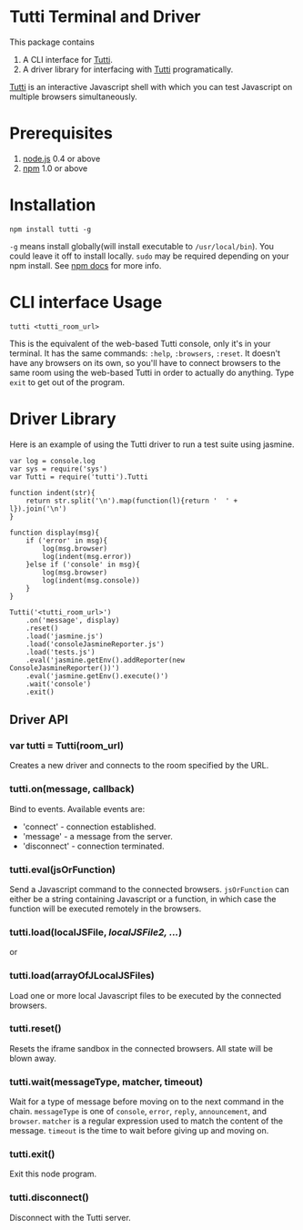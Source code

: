 Tutti Terminal and Driver
=========================
This package contains

1. A CLI interface for [Tutti](http://tuttijs.com).
2. A driver library for interfacing with [Tutti](http://tuttijs.com) programatically.

[Tutti](http://tuttijs.com) is an interactive Javascript shell with which you can test Javascript on multiple browsers simultaneously.

Prerequisites
=============
1. [node.js](http://nodejs.org/) 0.4 or above
2. [npm](http://npmjs.org/) 1.0 or above

Installation
============

    npm install tutti -g
    
`-g` means install globally(will install executable to `/usr/local/bin`). You could leave it off to install locally. `sudo` may be required depending on your npm install. See [npm docs](https://github.com/isaacs/npm#readme) for more info.

CLI interface Usage
=============

    tutti <tutti_room_url>
    
This is the equivalent of the web-based Tutti console, only it's in your terminal. It has the same commands: `:help`, `:browsers`, `:reset`. It doesn't have any browsers on its own, so you'll have to connect browsers to the same room using the web-based Tutti in order to actually do anything. Type `exit` to get out of the program.
    
Driver Library
==============
Here is an example of using the Tutti driver to run a test suite using jasmine.

    var log = console.log
    var sys = require('sys')
    var Tutti = require('tutti').Tutti

    function indent(str){
        return str.split('\n').map(function(l){return '  ' + l}).join('\n')
    }

    function display(msg){
        if ('error' in msg){
            log(msg.browser)
            log(indent(msg.error))
        }else if ('console' in msg){
            log(msg.browser)
            log(indent(msg.console))
        }
    }

    Tutti('<tutti_room_url>')
        .on('message', display)
        .reset()
        .load('jasmine.js')
        .load('consoleJasmineReporter.js')
        .load('tests.js')
        .eval('jasmine.getEnv().addReporter(new ConsoleJasmineReporter())')
        .eval('jasmine.getEnv().execute()')
        .wait('console')
        .exit()
        
Driver API
----------

### var tutti = Tutti(room_url)
Creates a new driver and connects to the room specified by the URL.

### tutti.on(message, callback)
Bind to events. Available events are:

- 'connect' - connection established.
- 'message' - a message from the server.
- 'disconnect' - connection terminated.

### tutti.eval(jsOrFunction)
Send a Javascript command to the connected browsers. `jsOrFunction` can either be a string containing Javascript or a function, in which case the function will be executed remotely in the browsers.

### tutti.load(localJSFile, _localJSFile2, ..._)
or
### tutti.load(arrayOfJLocalJSFiles)
Load one or more local Javascript files to be executed by the connected browsers.

### tutti.reset()
Resets the iframe sandbox in the connected browsers. All state will be blown away.

### tutti.wait(messageType, matcher, timeout)
Wait for a type of message before moving on to the next command in the chain.
`messageType` is one of `console`, `error`, `reply`, `announcement`, and `browser`.
`matcher` is a regular expression used to match the content of the message.
`timeout` is the time to wait before giving up and moving on.

### tutti.exit()
Exit this node program.

### tutti.disconnect()
Disconnect with the Tutti server.
    
